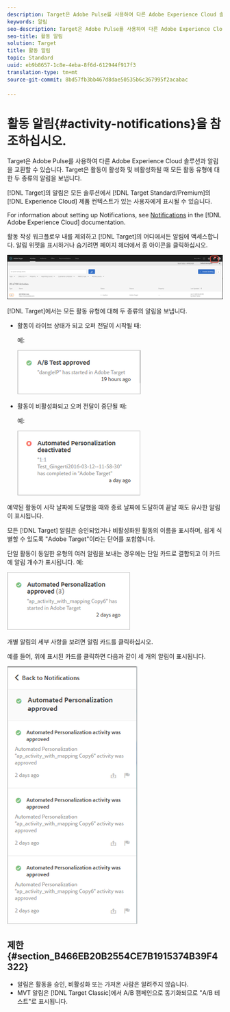 ```yaml
---
description: Target은 Adobe Pulse를 사용하여 다른 Adobe Experience Cloud 솔루션과 알림을 교환할 수 있습니다. Target은 활동이 활성화 및 비활성화될 때 모든 활동 유형에 대한 두 종류의 알림을 보냅니다.
keywords: 알림
seo-description: Target은 Adobe Pulse를 사용하여 다른 Adobe Experience Cloud 솔루션과 알림을 교환할 수 있습니다. Target은 활동이 활성화 및 비활성화될 때 모든 활동 유형에 대한 두 종류의 알림을 보냅니다.
seo-title: 활동 알림
solution: Target
title: 활동 알림
topic: Standard
uuid: eb9b8657-1c8e-4eba-8f6d-612944f917f3
translation-type: tm+mt
source-git-commit: 8bd57fb3bb467d8dae50535b6c367995f2acabac

---
```



# 활동 알림{#activity-notifications}을 참조하십시오.

Target은 Adobe Pulse를 사용하여 다른 Adobe Experience Cloud 솔루션과 알림을 교환할 수 있습니다. Target은 활동이 활성화 및 비활성화될 때 모든 활동 유형에 대한 두 종류의 알림을 보냅니다.

[!DNL Target]의 알림은 모든 솔루션에서 [!DNL Target Standard/Premium]의 [!DNL Experience Cloud] 제품 컨텍스트가 있는 사용자에게 표시될 수 있습니다.

For information about setting up Notifications, see [Notifications](https://marketing.adobe.com/resources/help/en_US/mcloud/notifications.html) in the [!DNL Adobe Experience Cloud] documentation.

활동 작성 워크플로우 내를 제외하고 [!DNL Target]의 어디에서든 알림에 액세스합니다. 알림 위젯을 표시하거나 숨기려면 페이지 헤더에서 종 아이콘을 클릭하십시오.

![알림 아이콘](assets/notifications-shell.png)

[!DNL Target]에서는 모든 활동 유형에 대해 두 종류의 알림을 보냅니다.

* 활동이 라이브 상태가 되고 오퍼 전달이 시작될 때:

   예:

   ![](assets/notif_app.png)

* 활동이 비활성화되고 오퍼 전달이 중단될 때:

   예:

   ![](assets/notif-deact.png)

예약된 활동이 시작 날짜에 도달했을 때와 종료 날짜에 도달하여 끝날 때도 유사한 알림이 표시됩니다.

모든 [!DNL Target] 알림은 승인되었거나 비활성화된 활동의 이름을 표시하며, 쉽게 식별할 수 있도록 "Adobe Target"이라는 단어를 포함합니다.

단일 활동이 동일한 유형의 여러 알림을 보내는 경우에는 단일 카드로 결합되고 이 카드에 알림 개수가 표시됩니다. 예:

![](assets/notif-multi.png)

개별 알림의 세부 사항을 보려면 알림 카드를 클릭하십시오.

예를 들어, 위에 표시된 카드를 클릭하면 다음과 같이 세 개의 알림이 표시됩니다.

![](assets/notif-multi-open.png)

## 제한 {#section_B466EB20B2554CE7B1915374B39F4322}

* 알림은 활동을 승인, 비활성화 또는 가져온 사람은 알려주지 않습니다.
* MVT 알림은 [!DNL Target Classic]에서 A/B 캠페인으로 동기화되므로 "A/B 테스트"로 표시됩니다.

